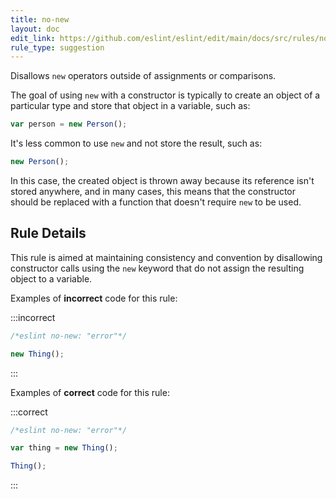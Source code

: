 ```yaml
---
title: no-new
layout: doc
edit_link: https://github.com/eslint/eslint/edit/main/docs/src/rules/no-new.md
rule_type: suggestion
---
```


Disallows `new` operators outside of assignments or comparisons.

The goal of using `new` with a constructor is typically to create an object of a particular type and store that object in a variable, such as:

```js
var person = new Person();
```

It's less common to use `new` and not store the result, such as:

```js
new Person();
```

In this case, the created object is thrown away because its reference isn't stored anywhere, and in many cases, this means that the constructor should be replaced with a function that doesn't require `new` to be used.

## Rule Details

This rule is aimed at maintaining consistency and convention by disallowing constructor calls using the `new` keyword that do not assign the resulting object to a variable.

Examples of **incorrect** code for this rule:

:::incorrect

```js
/*eslint no-new: "error"*/

new Thing();
```

:::

Examples of **correct** code for this rule:

:::correct

```js
/*eslint no-new: "error"*/

var thing = new Thing();

Thing();
```

:::
